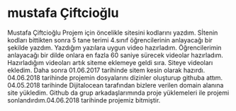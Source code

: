 # mustafa Çiftcioğlu
Mustafa Çiftcioğlu
Projem için öncelikle sitesini kodlarını yazdım.
Sİtenin kodları bittikten sonra 5 tane terimi 4.sınıf öğrencilerinin anlayacağı bir şekilde yazdım.
Yazdığım yazılara uygun video hazırladım.
Öğrencilerimin anlayacağı bir dilde onlara en fazla 60 saniye sürecek videolar hazırladım. 
Hazırladığım videoları artık siteme eklemeye geldi sıra. Siteye videoları ekledim. 
Daha sonra 01.06.2017 tarihinde sitem kesin olarak hazırdı. 04.06.2018 tarihinde projemin dosyalarını dizinler oluşturup githuba attım. 
04.05.2018 tarihinde Dijitalocean tarafından bizlere verilen domain alanına site yükledim. 
Github da grup arkadaşlarımında proje yüklemeleri ile projemi sonlandırdım.04.06.2018 tarihinde projemiz bitmiştir.

